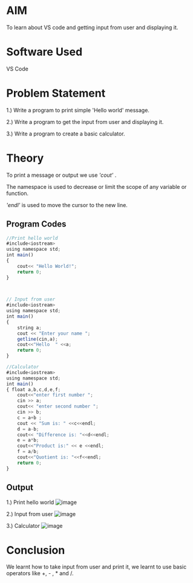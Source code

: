 
#   AIM

To learn about VS code and getting input from user and displaying it.

# Software Used
VS Code

# Problem Statement
 1.) Write a program to print simple 'Hello world' message.

 2.) Write a program to get the  input from user and displaying it.
 
 3.) Write a program to create a basic calculator.

 # Theory
To print a message or output we use _'cout'_ .

The namespace is used to decrease or limit the scope of any variable or function.
 
 _'endl'_ is used to move the cursor to the new line.


## Program Codes


```javascript
//Print hello world
#include<iostream>
using namespace std;
int main()
{
    cout<< "Hello World!";
    return 0;
}


 
// Input from user
#include<iostream>
using namespace std;
int main()
{
    string a;
    cout << "Enter your name ";
    getline(cin,a);
    cout<<"Hello  " <<a;
    return 0;
}

//Calculator 
#include<iostream>
using namespace std;
int main()
{ float a,b,c,d,e,f;
    cout<<"enter first number ";
    cin >> a;
    cout<< "enter second number ";
    cin >> b;
    c = a+b ;
    cout << "Sum is: " <<c<<endl;
    d = a-b;
    cout<< "Difference is: "<<d<<endl;
    e = a*b;
    cout<<"Product is:" << e <<endl;
    f = a/b;
    cout<<"Quotient is: "<<f<<endl;
    return 0;
}
```


## Output

1.) Print hello world
![image](https://github.com/user-attachments/assets/c65708ff-02a5-4630-8f42-daf0a018aa81)



2.) Input from user
![image](https://github.com/user-attachments/assets/cbe23b16-fbdc-4168-b50c-bae902b419e1)


3.) Calculator
![image](https://github.com/user-attachments/assets/19eeb2ab-959a-48bc-9332-f843b65c7789)



# Conclusion
We learnt how to take input from user and print it, we learnt to use basic operators like +, - , * and /.


